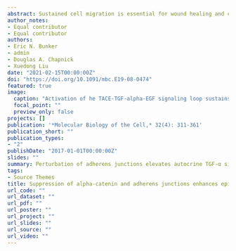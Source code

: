 ```yaml
---
abstract: Sustained cell migration is essential for wound healing and cancer metastasis. The epidermal growth factor receptor (EGFR) signaling cascade is known to drive cell migration and proliferation. While the signal transduction downstream of EGFR has been extensively investigated, our knowledge of the initiation and maintenance of EGFR signaling during cell migration remains limited. The metalloprotease TACE (tumor necrosis factor alpha converting enzyme) is responsible for producing active EGFR family ligands in the via ligand shedding. Sustained TACE activity may perpetuate EGFR signaling and reduce a cell’s reliance on exogenous growth factors. Using a cultured keratinocyte model system, we show that depletion of α-catenin perturbs adherens junctions, enhances cell proliferation and motility, and decreases dependence on exogenous growth factors. We show that the underlying mechanism for these observed phenotypical changes depends on enhanced autocrine/paracrine release of the EGFR ligand transforming growth factor alpha in a TACE-dependent manner. We demonstrate that proliferating keratinocyte epithelial cell clusters display waves of oscillatory extracellular signal–regulated kinase (ERK) activity, which can be eliminated by TACE knockout, suggesting that these waves of oscillatory ERK activity depend on autocrine/paracrine signals produced by TACE. These results provide new insights into the regulatory role of adherens junctions in initiating and maintaining autocrine/paracrine signaling with relevance to wound healing and cellular transformation.
author_notes:
- Equal contributor
- Equal contributor
authors:
- Eric N. Bunker
- admin
- Douglas A. Chapnick
- Xuedong Liu
date: "2021-02-15T00:00:00Z"
doi: "https://doi.org/10.1091/mbc.E19-08-0474"
featured: true
image:
  caption: "Activation of he TACE-TGF-alpha-EGF signaling loop sustains elevated proliferation and motility in keratinocytes. *Created with Biorender.*"
  focal_point: ""
  preview_only: false
projects: []
publication: '*Molecular Biology of the Cell,* 32(4): 311-361'
publication_short: ""
publication_types:
- "2"
publishDate: "2017-01-01T00:00:00Z"
slides: ""
summary: Perturbation of adherens junctions elevates autocrine TGF-α signaling via membrane-bound protease TACE.
tags:
- Source Themes
title: Suppression of alpha-catenin and adherens junctions enhances epithelial cell proliferation and motility via TACE-mediated TGF-alpha autocrine/paracrine signaling
url_code: ""
url_dataset: ""
url_pdf: ""
url_poster: ""
url_project: ""
url_slides: ""
url_source: ""
url_video: ""
---
```

